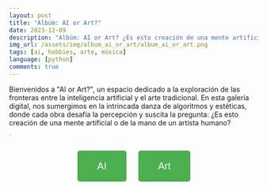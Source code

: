 ```yaml
---
layout: post
title: "Albúm: AI or Art?"
date: 2023-12-09
description: "Albúm: AI or Art? ¿Es esto creación de una mente artificial o de la mano de un artista humano?" 
img_url: /assets/img/album_ai_or_art/album_ai_or_art.png
tags: [ai, hobbies, arte, música]
language: [python]
comments: true
---
```


Bienvenidos a "AI or Art?", un espacio dedicado a la exploración de las fronteras entre la inteligencia artificial y el arte tradicional. En esta galería digital, nos sumergimos en la intrincada danza de algoritmos y estéticas, donde cada obra desafía la percepción y suscita la pregunta: ¿Es esto creación de una mente artificial o de la mano de un artista humano?

<meta charset="UTF-8">
 <meta name="viewport" content="width=device-width, initial-scale=1.0">
    
 <style>
 	#imageContainer img {
            max-width: 100%;
            max-height: 80vh;
            border: 2px solid #ddd;
            border-radius: 8px;
            box-shadow: 0 4px 8px rgba(0, 0, 0, 0.1);
        }

        #mensaje {
            font-size: 20px;
            margin-top: 10px;
        }

        .image-container {
            position: relative;
            cursor: pointer;
            text-align: center;
        }

        .image-container img {
            width: 80%;
            height: auto;
            opacity: 1;
            transition: opacity 0.5s ease-in-out;
        }

        .overlay-text {
            position: absolute;
            top: 50%;
            left: 50%;
            transform: translate(-50%, -50%);
            color: #fff;
            font-size: 18px;
            font-weight: bold;
            opacity: 0;
            transition: opacity 0.5s ease-in-out;
            pointer-events: none; /* Para evitar que el texto sea clickeable */
        }


        .button-container {
            margin-top: 30px;
            text-align: center;
        }

        .button-container button {
            margin: 0 10px; /* Espacio entre los botones */
            padding: 20px 40px;
            font-size: 20px;
            cursor: pointer;
            background-color: #4CAF50;
            color: white;
            border: none;
            border-radius: 5px;
            transition: background-color 0.3s ease;
        }

        .button-container button:hover {
            background-color: #45a049;
        }

        #continuarButton {
            display: none;
        }
    </style>


<div id="imageContainer">
        <!-- La imagen se cargará aquí -->
        <img id="imagen">
        <div id="mensaje"> </div>
    </div>

   <div class="button-container">
        <button onclick="validarAnimal('AI')">AI</button>
        <button onclick="validarAnimal('Art')">Art</button>
        <button onclick="ocultarContinuar()" id="continuarButton">Continuar</button>
    </div>


   <script>
		// Lista de imágenes de AI o Albunes
        const imagenes = [
        {"answers": 'AI',
         'imagen': '/assets/img/album_ai_or_art/ai_1.png', 
         'mensaje': 'Fractales de colores rojo y azules, en un fondo negro.'},
         {"answers": 'AI',
         'imagen': '/assets/img/album_ai_or_art/ai_2.png', 
         'mensaje': 'Batalla de vikingos vs sirenas en un campo con lluvia'},
         {"answers": 'AI',
         'imagen': '/assets/img/album_ai_or_art/ai_3.png', 
         'mensaje': 'Sombra de tenis colgados en un poste en una noche sombria'},
         {"answers": 'AI',
         'imagen': '/assets/img/album_ai_or_art/ai_4.png', 
         'mensaje': 'Graffiti de un gato dentro de una pecera en la pared de un edificio, con colores más apagados. El arte del graffiti presenta un gato estilizado dentro de un transparente.'},
         {"answers": 'Art',
         'imagen': '/assets/img/album_ai_or_art/art_1.jpg', 
         'mensaje': 'The Hunting Party (2014) de Linkin Park'},
         {"answers": 'Art',
         'imagen': '/assets/img/album_ai_or_art/art_2.jpg', 
         'mensaje': 'Helvetios (2012) de Eluveitie'},
         {"answers": 'Art',
         'imagen': '/assets/img/album_ai_or_art/art_3.jpg', 
         'mensaje': 'Past to Present 1977-1990 (1990) de Toto'},
         {"answers": 'Art',
         'imagen': '/assets/img/album_ai_or_art/art_4.jpg', 
         'mensaje': 'Draw the Line (1977) de Aerosmith'}
        ];
		// Función para mostrar una imagen aleatoria al cargar la página
        window.onload = function () {
            mostrarImagenAleatoria();
        };

        function mostrarImagenAleatoria() {
            const imagenElement = document.getElementById('imagen');
            const mensajeElement = document.getElementById('mensaje');
            const answersElement = document.getElementById('answers');

            // Seleccionar aleatoriamente entre AI o ART
            const albunes = Object.keys(imagenes);
            const albunesAleatorio = albunes[Math.floor(Math.random() * albunes.length)];

            // Establecer la imagen aleatoria y el mensaje predeterminado
            imagenElement.src = imagenes[albunesAleatorio].imagen;
            imagenElement.alt = imagenes[albunesAleatorio].answers;
            mensajeElement.textContent = imagenes[albunesAleatorio].mensaje;
            // Ocultar el mensaje y el botón "Continuar"
		    mensajeElement.style.display = 'none';
        }
		function validarAnimal(opcion) {
            const imagenElement = document.getElementById('imagen');
            const mensajeElement = document.getElementById('mensaje');
            const answersElement = document.getElementById('answers');
            const categoriaMostrada = imagenElement.alt;
            const auxmensajeElemet = mensajeElement.textContent;

            if (categoriaMostrada === opcion) {
            	if (categoriaMostrada === "AI"){
            		mensajeElement.textContent = `Correcto! La imagen es generada con el promt: ${auxmensajeElemet}`;
            	} else{
            		mensajeElement.textContent = `Correcto! La imagen es del album: ${auxmensajeElemet}`;
            	}

            } else {
        		if (categoriaMostrada === "AI"){
            		mensajeElement.textContent = `Incorrecto! La imagen es generada con el promt: ${auxmensajeElemet}`;
            	} else{
            		mensajeElement.textContent = `Incorrecto! La imagen es del album: ${auxmensajeElemet}`;
            	}
            }
            // Ocultar botones "AI" y "Art"
            document.querySelectorAll('.button-container button:not(#continuarButton)').forEach(button => {
                button.style.display = 'none';
            });
			// Ocultar la imagen y el botón "Continuar"
		    imagenElement.style.display = 'none';
		    continuarButton.style.display = 'none';

		    // Mostrar el mensaje y el botón "Continuar"
		    mensajeElement.style.display = 'block';
		    continuarButton.style.display = 'block';

        }
        function mostrarContinuar(opcion) {
            // Lógica para mostrar contenido relacionado con "AI" o "Art"
            // Puedes personalizar según tus necesidades

            // Ocultar botones "AI" y "Art"
            document.querySelectorAll('.button-container button:not(#continuarButton)').forEach(button => {
                button.style.display = 'none';
            });

            // Mostrar botón "Continuar"
            document.getElementById('continuarButton').style.display = 'inline-block';
        }

        function ocultarContinuar() {
            // Lógica para continuar después de la elección AI o Art

            // Mostrar botones "AI" y "Art"
            document.querySelectorAll('.button-container button:not(#continuarButton)').forEach(button => {
                button.style.display = 'inline-block';
            });

            // Ocultar botón "Continuar"
            document.getElementById('continuarButton').style.display = 'none';
            const imagenElement = document.getElementById('imagen');
		    const mensajeElement = document.getElementById('mensaje');
		    const continuarButton = document.getElementById('continuarButton');

		    // Ocultar el mensaje y el botón "Continuar"
		    mensajeElement.style.display = 'none';
            // Mostrar una nueva imagen aleatoria
			mostrarImagenAleatoria();
			imagenElement.style.display = 'block';

        }
    </script>
